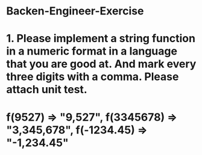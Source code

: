 # Backen-Engineer-Exercise

# 1. Please implement a string function in a numeric format in a language that you are good at. And mark every three digits with a comma. Please attach unit test.
# f(9527) => "9,527", f(3345678) => "3,345,678", f(-1234.45) => "-1,234.45"
